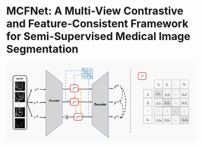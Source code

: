 # MCFNet: A Multi-View Contrastive and Feature-Consistent Framework for Semi-Supervised Medical Image Segmentation

![The pipeline of MCFNet.The dashed line denotes the supervised signal.](./ICONIP.png)
